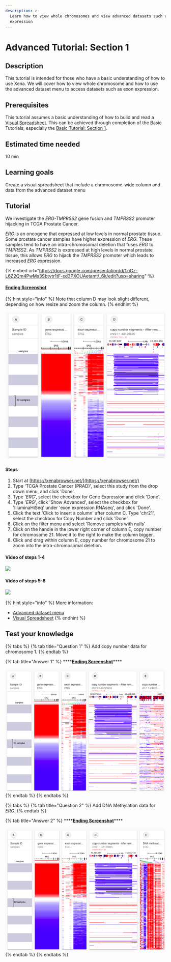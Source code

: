 ```yaml
---
description: >-
  Learn how to view whole chromosomes and view advanced datasets such as exon
  expression
---
```


# Advanced Tutorial: Section 1

## Description <a id="description"></a>

This tutorial is intended for those who have a basic understanding of how to use Xena. We will cover how to view whole chromosome and how to use the advanced dataset menu to access datasets such as exon expression.

## Prerequisites <a id="prerequisites"></a>

This tutorial assumes a basic understanding of how to build and read a [Visual Spreadsheet](../overview-of-features/visual-spreadsheet/). This can be achieved through completion of the Basic Tutorials, especially the [Basic Tutorial: Section 1](basic-tutorial-section-1.md).

## Estimated time needed <a id="estimated-time-needed"></a>

10 min‌

## Learning goals <a id="learning-goals"></a>

Create a visual spreadsheet that include a chromosome-wide column and data from the advanced dataset menu

## Tutorial <a id="tutorial"></a>

We investigate the _ERG-TMPRSS2_ gene fusion and _TMPRSS2_ promoter hijacking in TCGA Prostate Cancer.

_ERG_ is an oncogene that expressed at low levels in normal prostate tissue. Some prostate cancer samples have higher expression of _ERG_. These samples tend to have an intra-chromosomal deletion that fuses _ERG_ to _TMPRSS2_. As _TMPRSS2_ is expressed at high levels in normal prostate tissue, this allows _ERG_ to hijack the _TMPRSS2_ promoter which leads to increased _ERG_ expression.

{% embed url="https://docs.google.com/presentation/d/1kiGz-L6Z2Qm4PwMs3Sbtvtr1tF-xd3PXOUAetamt\_6k/edit?usp=sharing" %}

#### [​Ending Screenshot​](https://xenabrowser.net/?bookmark=6ea137951fb4ddad4c8a6baaac3914f4) <a id="ending-screenshot"></a>

{% hint style="info" %}
Note that column D may look slight different, depending on how resize and zoom the column.
{% endhint %}

![](../.gitbook/assets/screen-shot-2021-06-10-at-12.46.32-pm.png)

#### Steps <a id="steps"></a>

1. Start at [https://xenabrowser.net/](https://xenabrowser.net/)
2. Type 'TCGA Prostate Cancer \(PRAD\)', select this study from the drop down menu, and click 'Done'.
3. Type '_ERG_', select the checkbox for Gene Expression and click 'Done'.
4. Type '_ERG_', click 'Show Advanced', select the checkbox for 'IlluminaHiSeq' under 'exon expression RNAseq', and click 'Done'.
5. Click the text 'Click to insert a column' after column C. Type 'chr21', select the checkbox for Copy Number and click 'Done'.
6. Click on the filter menu and select 'Remove samples with nulls'
7. Click on the  handle in the lower right corner of column E, copy number for chromosome 21. Move it to the right to make the column bigger. 
8. Click and drag within column E, copy number for chromosome 21 to zoom into the intra-chromosomal deletion.

#### Video of steps 1-4 <a id="video-of-steps"></a>

![](../.gitbook/assets/advanced_1.gif)

#### ‌**Video of steps 5-8**

![](../.gitbook/assets/advanced_2.gif)

{% hint style="info" %}
More information:

* [Advanced dataset menu](../overview-of-features/visual-spreadsheet/#advanced-datasets)
* [Visual Spreadsheet](../overview-of-features/visual-spreadsheet/)
{% endhint %}

## Test your knowledge <a id="test-your-knowledge"></a>

{% tabs %}
{% tab title="Question 1" %}
Add copy number data for chromosome 1.
{% endtab %}

{% tab title="Answer 1" %}
\*\*\*\*[**Ending Screenshot**](https://xenabrowser.net/?bookmark=95d77b2d3107653fa2a7be51424f0a04)\*\*\*\*

![](../.gitbook/assets/screen-shot-2021-06-10-at-3.49.57-pm.png)
{% endtab %}
{% endtabs %}

{% tabs %}
{% tab title="Question 2" %}
Add DNA Methylation data for _ERG_.
{% endtab %}

{% tab title="Answer 2" %}
\*\*\*\*[**Ending Screenshot**](https://xenabrowser.net/?bookmark=3b8cf8fa103e5fe2d718337551af34a4)\*\*\*\*

![](../.gitbook/assets/screen-shot-2021-06-10-at-3.48.18-pm.png)
{% endtab %}
{% endtabs %}

